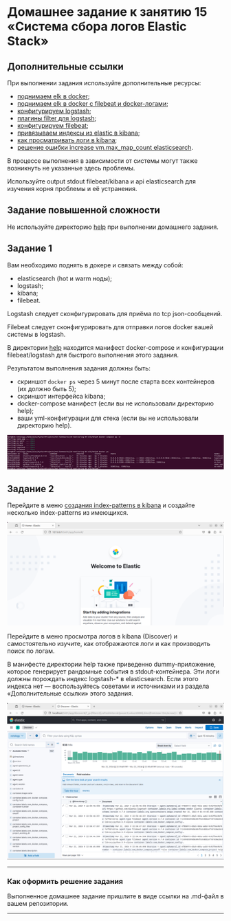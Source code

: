 # Домашнее задание к занятию 15 «Система сбора логов Elastic Stack»

## Дополнительные ссылки

При выполнении задания используйте дополнительные ресурсы:

- [поднимаем elk в docker](https://www.elastic.co/guide/en/elastic-stack-get-started/current/get-started-docker.html);
- [поднимаем elk в docker с filebeat и docker-логами](https://www.sarulabs.com/post/5/2019-08-12/sending-docker-logs-to-elasticsearch-and-kibana-with-filebeat.html);
- [конфигурируем logstash](https://www.elastic.co/guide/en/logstash/current/configuration.html);
- [плагины filter для logstash](https://www.elastic.co/guide/en/logstash/current/filter-plugins.html);
- [конфигурируем filebeat](https://www.elastic.co/guide/en/beats/libbeat/5.3/config-file-format.html);
- [привязываем индексы из elastic в kibana](https://www.elastic.co/guide/en/kibana/current/index-patterns.html);
- [как просматривать логи в kibana](https://www.elastic.co/guide/en/kibana/current/discover.html);
- [решение ошибки increase vm.max_map_count elasticsearch](https://stackoverflow.com/questions/42889241/how-to-increase-vm-max-map-count).

В процессе выполнения в зависимости от системы могут также возникнуть не указанные здесь проблемы.

Используйте output stdout filebeat/kibana и api elasticsearch для изучения корня проблемы и её устранения.

## Задание повышенной сложности

Не используйте директорию [help](./help) при выполнении домашнего задания.

## Задание 1

Вам необходимо поднять в докере и связать между собой:

- elasticsearch (hot и warm ноды);
- logstash;
- kibana;
- filebeat.

Logstash следует сконфигурировать для приёма по tcp json-сообщений.

Filebeat следует сконфигурировать для отправки логов docker вашей системы в logstash.

В директории [help](./help) находится манифест docker-compose и конфигурации filebeat/logstash для быстрого 
выполнения этого задания.

Результатом выполнения задания должны быть:

- скриншот `docker ps` через 5 минут после старта всех контейнеров (их должно быть 5);
- скриншот интерфейса kibana;
- docker-compose манифест (если вы не использовали директорию help);
- ваши yml-конфигурации для стека (если вы не использовали директорию help).

![screenshot](https://github.com/AlexeyD3/mnt-homeworks/blob/monitoring-04-elk/10-monitoring-04-elk/img/containers.png?raw=true)

## Задание 2

Перейдите в меню [создания index-patterns  в kibana](http://localhost:5601/app/management/kibana/indexPatterns/create) и создайте несколько index-patterns из имеющихся.

![screenshot](https://github.com/AlexeyD3/mnt-homeworks/blob/monitoring-04-elk/10-monitoring-04-elk/img/kibana.png?raw=true)

Перейдите в меню просмотра логов в kibana (Discover) и самостоятельно изучите, как отображаются логи и как производить поиск по логам.

В манифесте директории help также приведенно dummy-приложение, которое генерирует рандомные события в stdout-контейнера.
Эти логи должны порождать индекс logstash-* в elasticsearch. Если этого индекса нет — воспользуйтесь советами и источниками из раздела «Дополнительные ссылки» этого задания.
 
![screenshot](https://github.com/AlexeyD3/mnt-homeworks/blob/monitoring-04-elk/10-monitoring-04-elk/img/discover.png?raw=true)

---

### Как оформить решение задания

Выполненное домашнее задание пришлите в виде ссылки на .md-файл в вашем репозитории.

---

 

